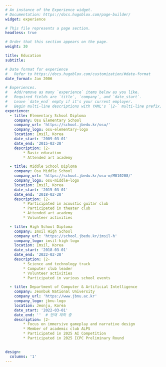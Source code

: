 ```yaml
---
# An instance of the Experience widget.
# Documentation: https://docs.hugoblox.com/page-builder/
widget: experience

# This file represents a page section.
headless: true

# Order that this section appears on the page.
weight: 30

title: Education
subtitle:

# Date format for experience
#   Refer to https://docs.hugoblox.com/customization/#date-format
date_format: Jan 2006

# Experiences.
#   Add/remove as many `experience` items below as you like.
#   Required fields are `title`, `company`, and `date_start`.
#   Leave `date_end` empty if it's your current employer.
#   Begin multi-line descriptions with YAML's `|2-` multi-line prefix.
experience:
  - title: Elementary School Diploma
    company: Osu Elementary School
    company_url: 'https://school.jbedu.kr/osu/'
    company_logo: osu-elementary-logo
    location: Imsil, Korea
    date_start: '2009-03-01'
    date_end: '2015-02-28'
    description: |2-
        * Basic education
        * Attended art academy

  - title: Middle School Diploma
    company: Osu Middle School
    company_url: 'https://school.jbedu.kr/osu-m/M010208/'
    company_logo: osu-middle-logo
    location: Imsil, Korea
    date_start: '2015-03-01'
    date_end: '2018-02-28'
    description: |2-
        * Participated in acoustic guitar club
        * Participated in theater club
        * Attended art academy
        * Volunteer activities

  - title: High School Diploma
    company: Imsil High School
    company_url: 'https://school.jbedu.kr/imsil-h'
    company_logo: imsil-high-logo
    location: Imsil, Korea
    date_start: '2018-03-01'
    date_end: '2022-02-28'
    description: |2-
        * Science and technology track
        * Computer club leader
        * Volunteer activities
        * Participated in various school events

  - title: Department of Computer & Artificial Intelligence
    company: Jeonbuk National University
    company_url: 'https://www.jbnu.ac.kr'
    company_logo: jbnu-logo
    location: Jeonju, Korea
    date_start: '2022-03-01'
    date_end: ''  # 현재 재학 중
    description: |2-
        * Focus on immersive gameplay and narrative design
        * Member of academic club ALPS
        * Participated in 2025 AI Competition
        * Participated in 2025 ICPC Preliminary Round
        

design:
  columns: '1'
---
```

